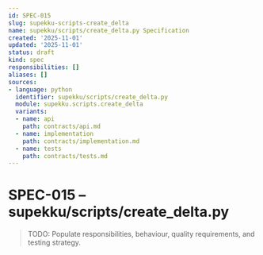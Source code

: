 ```yaml
---
id: SPEC-015
slug: supekku-scripts-create_delta
name: supekku/scripts/create_delta.py Specification
created: '2025-11-01'
updated: '2025-11-01'
status: draft
kind: spec
responsibilities: []
aliases: []
sources:
- language: python
  identifier: supekku/scripts/create_delta.py
  module: supekku.scripts.create_delta
  variants:
  - name: api
    path: contracts/api.md
  - name: implementation
    path: contracts/implementation.md
  - name: tests
    path: contracts/tests.md
---
```


# SPEC-015 – supekku/scripts/create_delta.py

> TODO: Populate responsibilities, behaviour, quality requirements, and testing strategy.
